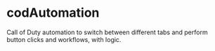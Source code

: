 # codAutomation
Call of Duty automation to switch between different tabs and perform button clicks and workflows, with logic.
